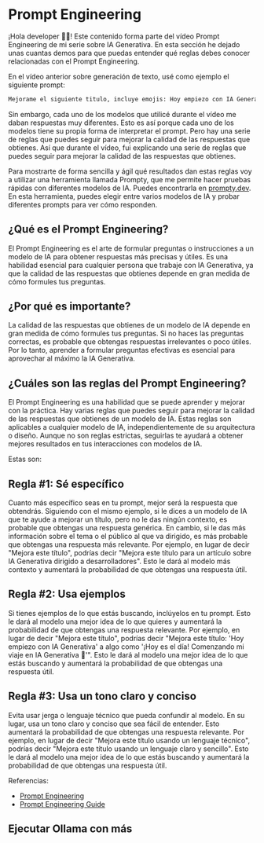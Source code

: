 # Prompt Engineering

¡Hola developer 👋🏻! Este contenido forma parte del vídeo Prompt Engineering de mi serie sobre IA Generativa. En esta sección he dejado unas cuantas demos para que puedas entender qué reglas debes conocer relacionadas con el Prompt Engineering.

En el vídeo anterior sobre generación de texto, usé como ejemplo el siguiente prompt:

```markdown
Mejorame el siguiente titulo, incluye emojis: Hoy empiezo con IA Generativa.
```

Sin embargo, cada uno de los modelos que utilicé durante el vídeo me daban respuestas muy diferentes. Esto es así porque cada uno de los modelos tiene su propia forma de interpretar el prompt. Pero hay una serie de reglas que puedes seguir para mejorar la calidad de las respuestas que obtienes. Así que durante el vídeo, fui explicando una serie de reglas que puedes seguir para mejorar la calidad de las respuestas que obtienes.

Para mostrarte de forma sencilla y ágil qué resultados dan estas reglas voy a utilizar una herramienta llamada Prompty, que me permite hacer pruebas rápidas con diferentes modelos de IA. Puedes encontrarla en [prompty.dev](https://prompty.dev/). En esta herramienta, puedes elegir entre varios modelos de IA y probar diferentes prompts para ver cómo responden.

## ¿Qué es el Prompt Engineering?
El Prompt Engineering es el arte de formular preguntas o instrucciones a un modelo de IA para obtener respuestas más precisas y útiles. Es una habilidad esencial para cualquier persona que trabaje con IA Generativa, ya que la calidad de las respuestas que obtienes depende en gran medida de cómo formules tus preguntas.

## ¿Por qué es importante?
La calidad de las respuestas que obtienes de un modelo de IA depende en gran medida de cómo formules tus preguntas. Si no haces las preguntas correctas, es probable que obtengas respuestas irrelevantes o poco útiles. Por lo tanto, aprender a formular preguntas efectivas es esencial para aprovechar al máximo la IA Generativa.

## ¿Cuáles son las reglas del Prompt Engineering?
El Prompt Engineering es una habilidad que se puede aprender y mejorar con la práctica. Hay varias reglas que puedes seguir para mejorar la calidad de las respuestas que obtienes de un modelo de IA. Estas reglas son aplicables a cualquier modelo de IA, independientemente de su arquitectura o diseño. Aunque no son reglas estrictas, seguirlas te ayudará a obtener mejores resultados en tus interacciones con modelos de IA.

 Estas son:

## Regla #1: Sé específico

Cuanto más específico seas en tu prompt, mejor será la respuesta que obtendrás. Siguiendo con el mismo ejemplo, si le dices a un modelo de IA que te ayude a mejorar un título, pero no le das ningún contexto, es probable que obtengas una respuesta genérica. En cambio, si le das más información sobre el tema o el público al que va dirigido, es más probable que obtengas una respuesta más relevante.
Por ejemplo, en lugar de decir "Mejora este título", podrías decir "Mejora este título para un artículo sobre IA Generativa dirigido a desarrolladores". Esto le dará al modelo más contexto y aumentará la probabilidad de que obtengas una respuesta útil.

## Regla #2: Usa ejemplos

Si tienes ejemplos de lo que estás buscando, inclúyelos en tu prompt. Esto le dará al modelo una mejor idea de lo que quieres y aumentará la probabilidad de que obtengas una respuesta relevante.
Por ejemplo, en lugar de decir "Mejora este título", podrías decir "Mejora este título: 'Hoy empiezo con IA Generativa' a algo como '¡Hoy es el día! Comenzando mi viaje en IA Generativa 🚀'". Esto le dará al modelo una mejor idea de lo que estás buscando y aumentará la probabilidad de que obtengas una respuesta útil.

## Regla #3: Usa un tono claro y conciso
Evita usar jerga o lenguaje técnico que pueda confundir al modelo. En su lugar, usa un tono claro y conciso que sea fácil de entender. Esto aumentará la probabilidad de que obtengas una respuesta relevante.
Por ejemplo, en lugar de decir "Mejora este título usando un lenguaje técnico", podrías decir "Mejora este título usando un lenguaje claro y sencillo". Esto le dará al modelo una mejor idea de lo que estás buscando y aumentará la probabilidad de que obtengas una respuesta útil.


Referencias:
- [Prompt Engineering](https://www.promptengineering.org/)
- [Prompt Engineering Guide](https://www.promptingguide.ai/)

## Ejecutar Ollama con más 